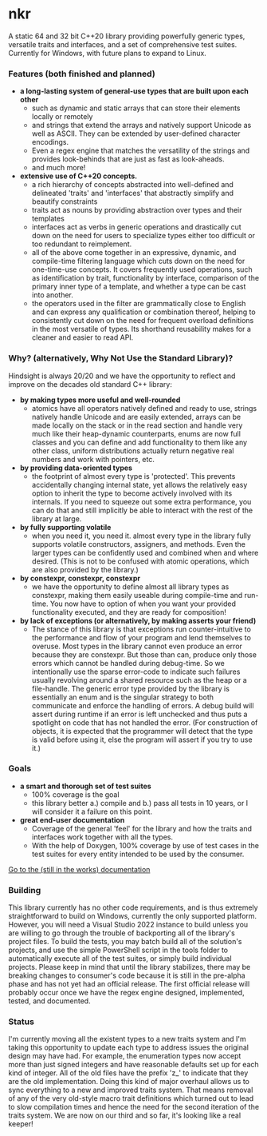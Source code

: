 # nkr
A static 64 and 32 bit C++20 library providing powerfully generic types, versatile traits and interfaces, and a set of comprehensive test suites. Currently for Windows, with future plans to expand to Linux.

### Features (both finished and planned)
- **a long-lasting system of general-use types that are built upon each other**
  - such as dynamic and static arrays that can store their elements locally or remotely
  - and strings that extend the arrays and natively support Unicode as well as ASCII. They can be extended by user-defined character encodings.
  - Even a regex engine that matches the versatility of the strings and provides look-behinds that are just as fast as look-aheads.
  - and much more!
- **extensive use of C++20 concepts.** 
  - a rich hierarchy of concepts abstracted into well-defined and delineated 'traits' and 'interfaces' that abstractly simplify and beautify constraints
  - traits act as nouns by providing abstraction over types and their templates
  - interfaces act as verbs in generic operations and drastically cut down on the need for users to specialize types either too difficult or too redundant to reimplement.
  - all of the above come together in an expressive, dynamic, and compile-time filtering language which cuts down on the need for one-time-use concepts. It covers frequently used operations, such as identification by trait, functionality by interface, comparison of the primary inner type of a template, and whether a type can be cast into another.
  - the operators used in the filter are grammatically close to English and can express any qualification or combination thereof, helping to consistently cut down on the need for frequent overload definitions in the most versatile of types. Its shorthand reusability makes for a cleaner and easier to read API.

### Why? (alternatively, Why Not Use the Standard Library)?
Hindsight is always 20/20 and we have the opportunity to reflect and improve on the decades old standard C++ library:
- **by making types more useful and well-rounded**
  - atomics have all operators natively defined and ready to use, strings natively handle Unicode and are easily extended, arrays can be made locally on the stack or in the read section and handle very much like their heap-dynamic counterparts, enums are now full classes and you can define and add functionality to them like any other class, uniform distributions actually return negative real numbers and work with pointers, etc.
- **by providing data-oriented types**
  - the footprint of almost every type is 'protected'. This prevents accidentally changing internal state, yet allows the relatively easy option to inherit the type to become actively involved with its internals. If you need to squeeze out some extra performance, you can do that and still implicitly be able to interact with the rest of the library at large.
- **by fully supporting volatile**
  - when you need it, you need it. almost every type in the library fully supports volatile constructors, assigners, and methods. Even the larger types can be confidently used and combined when and where desired. (This is not to be confused with atomic operations, which are also provided by the library.)
- **by constexpr, constexpr, constexpr**
  - we have the opportunity to define almost all library types as constexpr, making them easily useable during compile-time and run-time. You now have to option of when you want your provided functionality executed, and they are ready for composition!
- **by lack of exceptions (or alternatively, by making asserts your friend)**
  - The stance of this library is that exceptions run counter-intuitive to the performance and flow of your program and lend themselves to overuse. Most types in the library cannot even produce an error because they are constexpr. But those than can, produce only those errors which cannot be handled during debug-time. So we intentionally use the sparse error-code to indicate such failures usually revolving around a shared resource such as the heap or a file-handle. The generic error type provided by the library is essentially an enum and is the singular strategy to both communicate and enforce the handling of errors. A debug build will assert during runtime if an error is left unchecked and thus puts a spotlight on code that has not handled the error. (For construction of objects, it is expected that the programmer will detect that the type is valid before using it, else the program will assert if you try to use it.)

### Goals
- **a smart and thorough set of test suites**
  - 100% coverage is the goal
  - this library better a.) compile and b.) pass all tests in 10 years, or I will consider it a failure on this point.
- **great end-user documentation**
  - Coverage of the general 'feel' for the library and how the traits and interfaces work together with all the types.
  - With the help of Doxygen, 100% coverage by use of test cases in the test suites for every entity intended to be used by the consumer.

[Go to the (still in the works) documentation](https://r-neal-kelly.github.io/nkr_docs)

### Building
This library currently has no other code requirements, and is thus extremely straightforward to build on Windows, currently the only supported platform. However, you will need a Visual Studio 2022 instance to build unless you are willing to go through the trouble of backporting all of the library's project files. To build the tests, you may batch build all of the solution's projects, and use the simple PowerShell script in the tools folder to automatically execute all of the test suites, or simply build individual projects. Please keep in mind that until the library stabilizes, there may be breaking changes to consumer's code because it is still in the pre-alpha phase and has not yet had an official release. The first official release will probably occur once we have the regex engine designed, implemented, tested, and documented.

### Status
I'm currently moving all the existent types to a new traits system and I'm taking this opportunity to update each type to address issues the original design may have had. For example, the enumeration types now accept more than just signed integers and have reasonable defaults set up for each kind of integer. All of the old files have the prefix 'z_' to indicate that they are the old implementation. Doing this kind of major overhaul allows us to sync everything to a new and improved traits system. That means removal of any of the very old-style macro trait definitions which turned out to lead to slow compilation times and hence the need for the second iteration of the traits system. We are now on our third and so far, it's looking like a real keeper!
